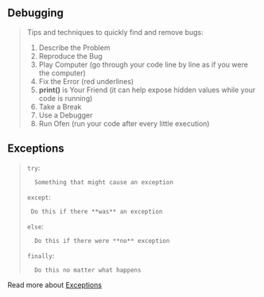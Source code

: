 ## Debugging

>Tips and techniques to quickly find and remove bugs:
>
> 1. Describe the Problem
> 2. Reproduce the Bug
> 3. Play Computer (go through your code line by line as if you were the computer)
> 4. Fix the Error (red underlines)
> 5. **print()** is Your Friend (it can help expose hidden values while your code is running)
> 6. Take a Break
> 7. Use a Debugger
> 8. Run Ofen (run your code after every little execution)



## Exceptions

> `try`:
>
>       Something that might cause an exception
> 
> `except`:
> 
>      Do this if there **was** an exception
> 
> `else`:
> 
>       Do this if there were **no** exception
> 
> `finally`:
> 
>       Do this no matter what happens


Read more about [Exceptions](https://www.geeksforgeeks.org/python/try-except-else-and-finally-in-python/)
